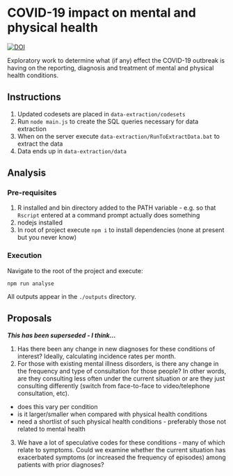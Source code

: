 # COVID-19 impact on mental and physical health

[![DOI](https://zenodo.org/badge/141592542.svg)](https://zenodo.org/badge/latestdoi/141592542)

Exploratory work to determine what (if any) effect the COVID-19 outbreak is having on the reporting, diagnosis and treatment of mental and physical health conditions.

## Instructions

1. Updated codesets are placed in `data-extraction/codesets`
2. Run `node main.js` to create the SQL queries necessary for data extraction
3. When on the server execute `data-extraction/RunToExtractData.bat` to extract the data
4. Data ends up in `data-extraction/data`

## Analysis

### Pre-requisites

1. R installed and bin directory added to the PATH variable - e.g. so that `Rscript` entered at a command prompt actually does something
2. nodejs installed
3. In root of project execute `npm i` to install dependencies (none at present but you never know)

### Execution

Navigate to the root of the project and execute:

```
npm run analyse
```

All outputs appear in the `./outputs` directory.

## Proposals

***This has been superseded - I think...***

1. Has there been any change in new diagnoses for these conditions of interest? Ideally, calculating incidence rates per month.
2. For those with existing mental illness disorders, is there any change in the frequency and type of consultation for those people? In other words, are they consulting less often under the current situation or are they just consulting differently (switch from face-to-face to video/telephone consultation, etc).
  - does this vary per condition
  - is it larger/smaller when compared with physical health conditions
  - need a shortlist of such physical health conditions - preferably those not related to mental health
3. We have a lot of speculative codes for these conditions - many of which relate to symptoms. Could we examine whether the current situation has exacerbated symptoms (or increased the frequency of episodes) among patients with prior diagnoses?